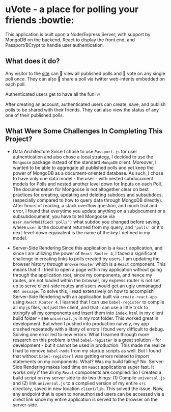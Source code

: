 # uVote - a place for polling your friends :bowtie:

This application is built upon a Node/Express Server, with support by MongoDB on the backend,  React to display the front end, and Passport/BCrypt to handle user authentication.

## What does it do? 

Any visitor to the [site](https://u-vote.herokuapp.com) can :eyes: view all published polls and :radio_button: vote on any single poll once. They can also :pushpin: share a poll via twitter web-intents embedded on each poll.

Authenticated users get to have all the fun! :fire:

After creating an account, authenticated users can create, save, and publish polls to be shared with their friends. They can also view the status of any one of their published polls.

## What Were Some Challenges In Completing This Project?

* Data Architecture 
	Since I chose to use `Passport.js` for user authentication and also chose a local strategy, I decided to use the `Mongoose` package instead of the standard `MongoDB` client. Moreover, I wanted to be able to aggregate all published polls and yet keep the power of MongoDB as a document-oriented database. As such, I chose to have only one data model - the user - with nested subdocument models for Polls and nested another level down for Inputs on each Poll. 
	The documentation for Mongoose is not altogether clear on best practices for creating, updating and deleting subdocs and subsubdocs, (especially compared to how to query data through MongoDB directly). After hours of reading, a stack overflow question, and much trial and error, I found that everytime you update anything on a subdocument or a subsubdocument, you have to tell Mongoose via `user.markModified('polls')` what subdoc you changed before saving, where `user` is the document returned from my query, and `'polls'` or it's next-level-down equivalent is the name of the key I defined in my model.

* Server-Side Rendering
	Since this application is a `React` application, and since I am utilizing the power of `React Router 4`, I faced a significant challenge in creating links to polls created by users. I am updating the browser history through `BrowserRouter` which is a `React` component. This means that if I tried to open a page within my application without going through the application root, since my components, and hence my routes, are not loaded within the browser, my express router is not set up to serve client-side routes and users would get an ugly unmanaged `404 message`.
	To solve this, I read extensively on how to accomplish Server-Side Rendering with an application built via `create-react-app` using `React Router 4`. I learned that I can use `babel-register` to compile all my js files, not just the client, and that I can use a little trick to stringify all my components and insert them into `index.html` in my client build folder - see `universal.js` in my root folder. 
	This worked great in development. But when I pushed into production naively, my app crashed repeatedly with a litany of errors I found very difficult to debug. Solving one error led to new errors. What I learned through more research on this problem is that `babel-register` is a great solution - for development - but it cannot be used in production. This made me realize I had to remove `babel-node` from my startup scripts as well. But I found that without `babel-register` I was getting errors related to import statements on my components. What? Was my build failing? No.
	Server-Side Rendering makes load time on `React` applications super fast. It works only if the all my `React` components are compiled. So I created a build script on my server side to do two things: (1) Compile `universal.js` and (2) link `universal.js` to a complied version of my entire `src` directory, saved in new location `client/lib`. 
	This solved the issue. Now, any endpoint that is open to nonauthorized users can be accessed via a direct link since my entire application is served to the browser on the server-side.